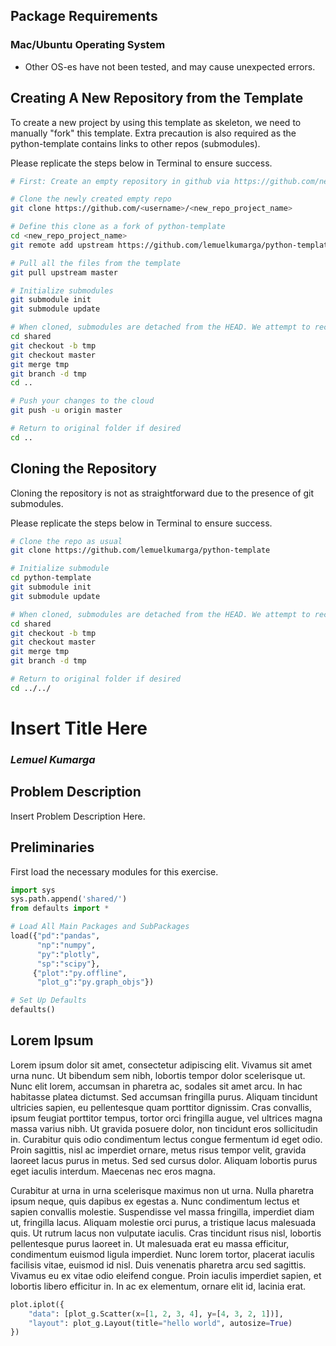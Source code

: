 ## Package Requirements

### Mac/Ubuntu Operating System
- Other OS-es have not been tested, and may cause unexpected errors.

## Creating A New Repository from the Template

To create a new project by using this template as skeleton, we need to manually "fork" this template. Extra precaution is also required as the python-template contains links to other repos (submodules).

Please replicate the steps below in Terminal to ensure success.

``` sh
# First: Create an empty repository in github via https://github.com/new

# Clone the newly created empty repo
git clone https://github.com/<username>/<new_repo_project_name>

# Define this clone as a fork of python-template
cd <new_repo_project_name> 
git remote add upstream https://github.com/lemuelkumarga/python-template.git

# Pull all the files from the template
git pull upstream master

# Initialize submodules
git submodule init
git submodule update

# When cloned, submodules are detached from the HEAD. We attempt to rectify this issue to prevent problems in git
cd shared
git checkout -b tmp
git checkout master
git merge tmp
git branch -d tmp
cd ..

# Push your changes to the cloud
git push -u origin master

# Return to original folder if desired
cd ..
```

## Cloning the Repository

Cloning the repository is not as straightforward due to the presence of git submodules.

Please replicate the steps below in Terminal to ensure success.

``` sh
# Clone the repo as usual
git clone https://github.com/lemuelkumarga/python-template

# Initialize submodule
cd python-template
git submodule init
git submodule update

# When cloned, submodules are detached from the HEAD. We attempt to rectify this issue to prevent problems in git
cd shared
git checkout -b tmp
git checkout master
git merge tmp
git branch -d tmp

# Return to original folder if desired
cd ../../
```


# Insert Title Here

### <i>Lemuel Kumarga</i>


## Problem Description

Insert Problem Description Here.



## Preliminaries

First load the necessary modules for this exercise.


```python
import sys
sys.path.append('shared/')
from defaults import *

# Load All Main Packages and SubPackages
load({"pd":"pandas",
      "np":"numpy",
      "py":"plotly",
      "sp":"scipy"},
     {"plot":"py.offline",
      "plot_g":"py.graph_objs"})

# Set Up Defaults
defaults()
```


<script>requirejs.config({paths: { 'plotly': ['https://cdn.plot.ly/plotly-latest.min']},});if(!window.Plotly) {{require(['plotly'],function(plotly) {window.Plotly=plotly;});}}</script>





<link href="shared/css/defaults.css" rel="stylesheet"><link href="../../shared/css/definitions.css" rel="stylesheet"><link href="../../shared/css/general.css" rel="stylesheet"><link href="shared/css/python.css" rel="stylesheet"><script src="https://ajax.googleapis.com/ajax/libs/jquery/3.3.1/jquery.min.js"></script><script src="https://maxcdn.bootstrapcdn.com/bootstrap/3.3.7/js/bootstrap.min.js"></script><script src="shared/js/styles.js"></script><script src="shared/js/popover.js"></script>



## Lorem Ipsum

<a data-toggle="popover" title="Lorem Ipsum" data-content="Lorem Ipsum is simply dummy text of the printing and typesetting industry. Data obtained from https://www.lipsum.com/.">Lorem ipsum</a> dolor sit amet, consectetur adipiscing elit. Vivamus sit amet urna nunc. Ut bibendum sem nibh, lobortis tempor dolor scelerisque ut. Nunc elit lorem, accumsan in pharetra ac, sodales sit amet arcu. In hac habitasse platea dictumst. Sed accumsan fringilla purus. Aliquam tincidunt ultricies sapien, eu pellentesque quam porttitor dignissim. Cras convallis, ipsum feugiat porttitor tempus, tortor orci fringilla augue, vel ultrices magna massa varius nibh. Ut gravida posuere dolor, non tincidunt eros sollicitudin in. Curabitur quis odio condimentum lectus congue fermentum id eget odio. Proin sagittis, nisl ac imperdiet ornare, metus risus tempor velit, gravida laoreet lacus purus in metus. Sed sed cursus dolor. Aliquam lobortis purus eget iaculis interdum. Maecenas nec eros magna.

Curabitur at urna in urna scelerisque maximus non ut urna. Nulla pharetra ipsum neque, quis dapibus ex egestas a. Nunc condimentum lectus et sapien convallis molestie. Suspendisse vel massa fringilla, imperdiet diam ut, fringilla lacus. Aliquam molestie orci purus, a tristique lacus malesuada quis. Ut rutrum lacus non vulputate iaculis. Cras tincidunt risus nisl, lobortis pellentesque purus laoreet in. Ut malesuada erat eu massa efficitur, condimentum euismod ligula imperdiet. Nunc lorem tortor, placerat iaculis facilisis vitae, euismod id nisl. Duis venenatis pharetra arcu sed sagittis. Vivamus eu ex vitae odio eleifend congue. Proin iaculis imperdiet sapien, et lobortis libero efficitur in. In ac ex elementum, ornare elit id, lacinia erat.


```python
plot.iplot({
    "data": [plot_g.Scatter(x=[1, 2, 3, 4], y=[4, 3, 2, 1])],
    "layout": plot_g.Layout(title="hello world", autosize=True)
})
```


<div id="f83932e1-35ae-4d53-8e93-8056b93e626c" style="height: 525px; width: 100%;" class="plotly-graph-div"></div><script type="text/javascript">require(["plotly"], function(Plotly) { window.PLOTLYENV=window.PLOTLYENV || {};window.PLOTLYENV.BASE_URL="https://plot.ly";Plotly.newPlot("f83932e1-35ae-4d53-8e93-8056b93e626c", [{"type": "scatter", "x": [1, 2, 3, 4], "y": [4, 3, 2, 1]}], {"title": "hello world", "autosize": true}, {"showLink": true, "linkText": "Export to plot.ly"})});</script>

